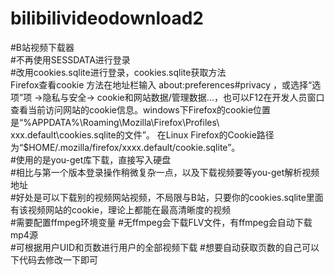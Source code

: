 # bilibilivideodownload2

#B站视频下载器	
#不再使用SESSDATA进行登录	
#改用cookies.sqlite进行登录，cookies.sqlite获取方法	
Firefox查看cookie 方法在地址栏输入 about:preferences#privacy ，或选择“选项”项 ->隐私与安全-> cookie和网站数据/管理数据...，也可以F12在开发人员窗口查看当前访问网站的cookie信息。windows下Firefox的cookie位置是“%APPDATA%\Roaming\Mozilla\Firefox\Profiles\ xxx.default\cookies.sqlite的文件”。 在Linux Firefox的Cookie路径为“$HOME/.mozilla/firefox/xxxx.default/cookie.sqlite”。	
#使用的是you-get库下载，直接写入硬盘	
#相比与第一个版本登录操作稍微复杂一点，以及下载视频要等you-get解析视频地址	
#好处是可以下载别的视频网站视频，不局限与B站，只要你的cookies.sqlite里面有该视频网站的cookie，理论上都能在最高清晰度的视频	
#需要配置ffmpeg环境变量	
#无ffmpeg会下载FLV文件，有ffmpeg会自动下载mp4源	
#可根据用户UID和页数进行用户的全部视频下载	
#想要自动获取页数的自己可以下代码去修改一下即可	
